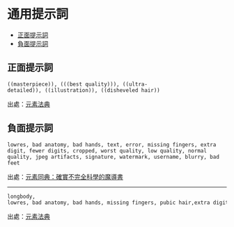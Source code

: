 # 通用提示詞

* [正面提示詞](#正面提示詞)
* [負面提示詞](#負面提示詞)

## 正面提示詞

```
((masterpiece)), (((best quality))), ((ultra-detailed)), ((illustration)), ((disheveled hair))
```

出處：[元素法典](https://docs.qq.com/doc/DWHl3am5Zb05QbGVs)

## 負面提示詞

```
lowres, bad anatomy, bad hands, text, error, missing fingers, extra digit, fewer digits, cropped, worst quality, low quality, normal quality, jpeg artifacts, signature, watermark, username, blurry, bad feet
```

出處：[元素同典：確實不完全科學的魔導書](https://docs.qq.com/doc/DWFdSTHJtQWRzYk9k)

---

```
longbody, lowres, bad anatomy, bad hands, missing fingers, pubic hair,extra digit, fewer digits, cropped, worst quality, low quality
```

出處：[元素法典](https://docs.qq.com/doc/DWHl3am5Zb05QbGVs)

